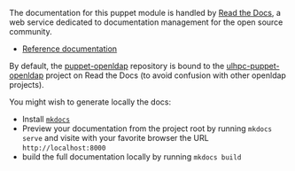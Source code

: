 The documentation for this puppet module is handled by [Read the Docs](https://readthedocs.org/), a web service dedicated to documentation management for the open source community.

* [Reference documentation](https://docs.readthedocs.org/en/latest/)

By default, the [puppet-openldap](https://github.com/ULHPC/puppet-openldap) repository is bound to the [ulhpc-puppet-openldap](http://ulhpc-puppet-openldap.rtfd.org) project on Read the Docs (to avoid confusion with other openldap projects). 

You might wish to generate locally the docs:

* Install [`mkdocs`](http://www.mkdocs.org/#installation)
* Preview your documentation from the project root by running `mkdocs serve` and visite with your favorite browser the URL `http://localhost:8000`
* build the full documentation locally by running `mkdocs build`


